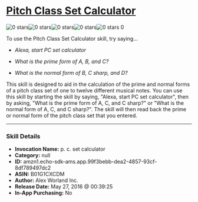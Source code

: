 # [Pitch Class Set Calculator](http://alexa.amazon.com/#skills/amzn1.echo-sdk-ams.app.99f3bebb-dea2-4857-93cf-8df789497dc2)
![0 stars](../../images/ic_star_border_black_18dp_1x.png)![0 stars](../../images/ic_star_border_black_18dp_1x.png)![0 stars](../../images/ic_star_border_black_18dp_1x.png)![0 stars](../../images/ic_star_border_black_18dp_1x.png)![0 stars](../../images/ic_star_border_black_18dp_1x.png) 0

To use the Pitch Class Set Calculator skill, try saying...

* *Alexa, start PC set calculator*

* *What is the prime form of A, B, and C?*

* *What is the normal form of B, C sharp, and D?*

This skill is designed to aid in the calculation of the prime and normal forms of a pitch class set of one to twelve different musical notes.
You can use this skill by starting the skill by saying, "Alexa, start PC set calculator", then by asking, "What is the prime form of A, C, and C sharp?" or "What is the normal form of A, C, and C sharp?".
The skill will then read back the prime or normal form of the pitch class set that you entered.

***

### Skill Details

* **Invocation Name:** p. c. set calculator
* **Category:** null
* **ID:** amzn1.echo-sdk-ams.app.99f3bebb-dea2-4857-93cf-8df789497dc2
* **ASIN:** B01G1CXCDM
* **Author:** Alex Worland Inc.
* **Release Date:** May 27, 2016 @ 00:39:25
* **In-App Purchasing:** No

